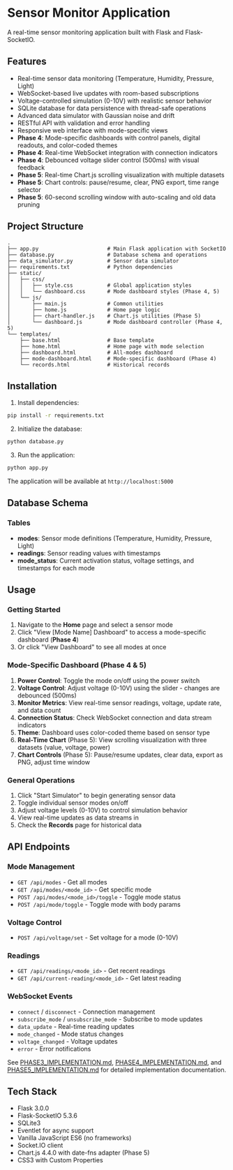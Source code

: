 # Sensor Monitor Application

A real-time sensor monitoring application built with Flask and Flask-SocketIO.

## Features

- Real-time sensor data monitoring (Temperature, Humidity, Pressure, Light)
- WebSocket-based live updates with room-based subscriptions
- Voltage-controlled simulation (0-10V) with realistic sensor behavior
- SQLite database for data persistence with thread-safe operations
- Advanced data simulator with Gaussian noise and drift
- RESTful API with validation and error handling
- Responsive web interface with mode-specific views
- **Phase 4**: Mode-specific dashboards with control panels, digital readouts, and color-coded themes
- **Phase 4**: Real-time WebSocket integration with connection indicators
- **Phase 4**: Debounced voltage slider control (500ms) with visual feedback
- **Phase 5**: Real-time Chart.js scrolling visualization with multiple datasets
- **Phase 5**: Chart controls: pause/resume, clear, PNG export, time range selector
- **Phase 5**: 60-second scrolling window with auto-scaling and old data pruning

## Project Structure

```
.
├── app.py                      # Main Flask application with SocketIO
├── database.py                 # Database schema and operations
├── data_simulator.py           # Sensor data simulator
├── requirements.txt            # Python dependencies
├── static/
│   ├── css/
│   │   ├── style.css           # Global application styles
│   │   └── dashboard.css       # Mode dashboard styles (Phase 4, 5)
│   └── js/
│       ├── main.js             # Common utilities
│       ├── home.js             # Home page logic
│       ├── chart-handler.js    # Chart.js utilities (Phase 5)
│       └── dashboard.js        # Mode dashboard controller (Phase 4, 5)
└── templates/
    ├── base.html               # Base template
    ├── home.html               # Home page with mode selection
    ├── dashboard.html          # All-modes dashboard
    ├── mode-dashboard.html     # Mode-specific dashboard (Phase 4)
    └── records.html            # Historical records
```

## Installation

1. Install dependencies:
```bash
pip install -r requirements.txt
```

2. Initialize the database:
```bash
python database.py
```

3. Run the application:
```bash
python app.py
```

The application will be available at `http://localhost:5000`

## Database Schema

### Tables

- **modes**: Sensor mode definitions (Temperature, Humidity, Pressure, Light)
- **readings**: Sensor reading values with timestamps
- **mode_status**: Current activation status, voltage settings, and timestamps for each mode

## Usage

### Getting Started
1. Navigate to the **Home** page and select a sensor mode
2. Click "View [Mode Name] Dashboard" to access a mode-specific dashboard (**Phase 4**)
3. Or click "View Dashboard" to see all modes at once

### Mode-Specific Dashboard (Phase 4 & 5)
1. **Power Control**: Toggle the mode on/off using the power switch
2. **Voltage Control**: Adjust voltage (0-10V) using the slider - changes are debounced (500ms)
3. **Monitor Metrics**: View real-time sensor readings, voltage, update rate, and data count
4. **Connection Status**: Check WebSocket connection and data stream indicators
5. **Theme**: Dashboard uses color-coded theme based on sensor type
6. **Real-Time Chart** (Phase 5): View scrolling visualization with three datasets (value, voltage, power)
7. **Chart Controls** (Phase 5): Pause/resume updates, clear data, export as PNG, adjust time window

### General Operations
1. Click "Start Simulator" to begin generating sensor data
2. Toggle individual sensor modes on/off
3. Adjust voltage levels (0-10V) to control simulation behavior
4. View real-time updates as data streams in
5. Check the **Records** page for historical data

## API Endpoints

### Mode Management
- `GET /api/modes` - Get all modes
- `GET /api/modes/<mode_id>` - Get specific mode
- `POST /api/modes/<mode_id>/toggle` - Toggle mode status
- `POST /api/mode/toggle` - Toggle mode with body params

### Voltage Control
- `POST /api/voltage/set` - Set voltage for a mode (0-10V)

### Readings
- `GET /api/readings/<mode_id>` - Get recent readings
- `GET /api/current-reading/<mode_id>` - Get latest reading

### WebSocket Events
- `connect` / `disconnect` - Connection management
- `subscribe_mode` / `unsubscribe_mode` - Subscribe to mode updates
- `data_update` - Real-time reading updates
- `mode_changed` - Mode status changes
- `voltage_changed` - Voltage updates
- `error` - Error notifications

See [PHASE3_IMPLEMENTATION.md](PHASE3_IMPLEMENTATION.md), [PHASE4_IMPLEMENTATION.md](PHASE4_IMPLEMENTATION.md), and [PHASE5_IMPLEMENTATION.md](PHASE5_IMPLEMENTATION.md) for detailed implementation documentation.

## Tech Stack

- Flask 3.0.0
- Flask-SocketIO 5.3.6
- SQLite3
- Eventlet for async support
- Vanilla JavaScript ES6 (no frameworks)
- Socket.IO client
- Chart.js 4.4.0 with date-fns adapter (Phase 5)
- CSS3 with Custom Properties
